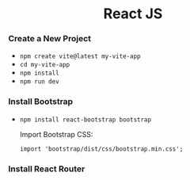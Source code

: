 <div style="text-align: center;">
  <h1>React JS</h1>
</div>


### Create a New Project

- ```npm create vite@latest my-vite-app```
- ```cd my-vite-app```
- ```npm install```
- ```npm run dev```


### Install Bootstrap

- ```npm install react-bootstrap bootstrap```

   Import Bootstrap CSS:

   ``` JS
   import 'bootstrap/dist/css/bootstrap.min.css'; 
   ```


### Install React Router



